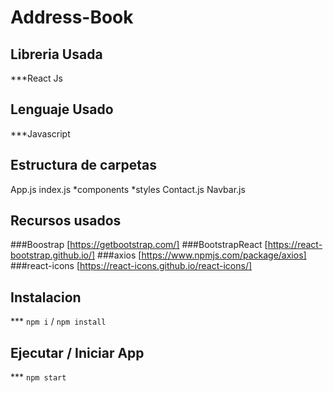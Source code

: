 # Address-Book

## Libreria Usada
***React Js
## Lenguaje Usado
***Javascript

## Estructura de carpetas

App.js
index.js
 *components
   *styles
   Contact.js
   Navbar.js


## Recursos usados
###Boostrap [https://getbootstrap.com/]
###BootstrapReact [https://react-bootstrap.github.io/]
###axios [https://www.npmjs.com/package/axios]
###react-icons [https://react-icons.github.io/react-icons/]



## Instalacion
*** `npm i` /  `npm install`

## Ejecutar / Iniciar App
*** `npm start`
